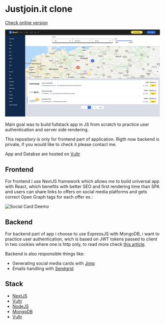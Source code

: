 # Justjoin.it clone

[Check online version](https://it.jarchiwum.pl/) 

![Preview](preview.jpg)

Main goal was to build fullstack app in JS from scratch to practice user authentication and server side rendering. 

This repository is only for frontend part of application. Rigth now backend is private, if you would like to check it please contact me.

App and Databse are hosted on [Vultr](https://www.vultr.com/)

## Frontend

For frontend i use NextJS framework which allows me to build universal app with React, which benefits with better SEO and first rendering time than SPA and users can share links to offers on social media platforms and gets correct Open Graph tags for each offer ex.:

![Social Card Deemo](https://i.imgur.com/lyZKomq.png)

## Backend

For backend part of app i choose to use ExpressJS with MongoDB, i want to practice user authentication, wich is based on JWT tokens passed to client in two cookies where one is http only, to read more check [this article](https://medium.com/lightrail/getting-token-authentication-right-in-a-stateless-single-page-application-57d0c6474e3).

Backend is also responsible things like:

* Generating social media cards with [Jimp](https://www.npmjs.com/package/jimp)
* Emails handling with [Sendgrid](https://sendgrid.com/)

## Stack

* [NextJS](https://nextjs.org/)
* [Vultr](https://vultr.com/) 
* [NodeJS](https://nodejs.org/en/)
* [MongoDB](https://www.mongodb.com/)
* [Vultr](https://vultr.com/)